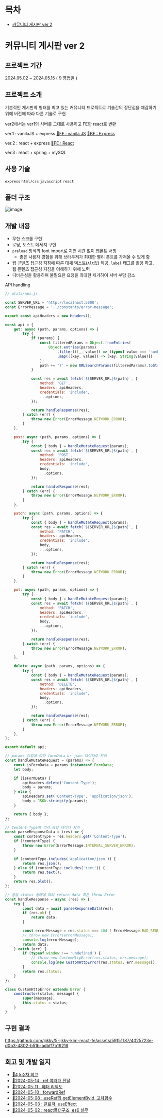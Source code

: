 # 목차
- [커뮤니티 게시판 ver 2](#커뮤니티-게시판-ver-2)

# 커뮤니티 게시판 ver 2

## 프로젝트 기간

2024.05.02 ~ 2024.05.15 ( 9 영업일 )

## **프로젝트 소개**

기본적인 게시판의 형태를 띄고 있는 커뮤니티 프로젝트로 기술간의 장단점을 체감하기 위해 버전에 따라 다른 기술로 구현

ver2에서는 ver1의 사버를 그대로 사용하고 FE만 react로 변환

ver.1 : vanilaJS + express
[🔗FE : vanila JS](https://github.com/jjikky/5-jikky-kim-vanila-fe)   [🔗BE : Express](https://github.com/jjikky/5-jikky-kim-express-be)

ver.2 : react + express
[🔗FE : React](https://github.com/jjikky/5-jikky-kim-react-fe) 

ver.3 : react + spring + mySQL


## 사용 기술

`express` `html/css` `javascript` `react` 

## 폴더 구조
![image](https://github.com/jjikky/5-jikky-kim-react-fe/assets/59151187/1cd8e68d-9e5a-4504-a254-d2cfb7987fe0)


## 개발 내용

- 무한 스크롤 구현
- 로딩, 토스트 메세지 구현
- `preload` 방식의 font import로 지연 시간 없이 웹폰트 서빙
    - 좋은 사용자 경험을 위해 브라우저가 최대한 빨리 폰트를 가져올 수 있게 함
- 웹 콘텐츠 접근성 지침에 따른 대체 텍스트(`Alt`값) 제공, `label` 태그를 활용 하고, 웹 콘텐츠 접근성 지침을 이해하기 위해 노력
- 디바운싱을 활용하여 불필요한 요청을 최대한 제거하여 서버 부담 감소

API handling

```javascript
// utils/api.js

const SERVER_URL = 'http://localhost:5000';
const ErrorMessage = '../constants/error-message';

export const apiHeaders = new Headers();

const api = {
    get: async (path, params, options) => {
        try {
            if (params) {
                const filteredParams = Object.fromEntries(
                    Object.entries(params)
                        .filter(([_, value]) => (typeof value === 'number' && !isNaN(value)) || value !== undefined)
                        .map(([key, value]) => [key, String(value)])
                );
                path += '?' + new URLSearchParams(filteredParams).toString();
            }

            const res = await fetch(`${SERVER_URL}${path}`, {
                method: 'GET',
                headers: apiHeaders,
                credentials: 'include',
                ...options,
            });

            return handleResponse(res);
        } catch (err) {
            throw new Error(ErrorMessage.NETWORK_ERROR);
        }
    },

    post: async (path, params, options) => {
        try {
            const { body } = handleMutateRequest(params);
            const res = await fetch(`${SERVER_URL}${path}`, {
                method: 'POST',
                headers: apiHeaders,
                credentials: 'include',
                body,
                ...options,
            });

            return handleResponse(res);
        } catch (err) {
            throw new Error(ErrorMessage.NETWORK_ERROR);
        }
    },

    patch: async (path, params, options) => {
        try {
            const { body } = handleMutateRequest(params);
            const res = await fetch(`${SERVER_URL}${path}`, {
                method: 'PATCH',
                headers: apiHeaders,
                credentials: 'include',
                body,
                ...options,
            });

            return handleResponse(res);
        } catch (err) {
            throw new Error(ErrorMessage.NETWORK_ERROR);
        }
    },

    put: async (path, params, options) => {
        try {
            const { body } = handleMutateRequest(params);
            const res = await fetch(`${SERVER_URL}${path}`, {
                method: 'PATCH',
                headers: apiHeaders,
                credentials: 'include',
                body,
                ...options,
            });

            return handleResponse(res);
        } catch (err) {
            throw new Error(ErrorMessage.NETWORK_ERROR);
        }
    },

    delete: async (path, params, options) => {
        try {
            const { body } = handleMutateRequest(params);
            const res = await fetch(`${SERVER_URL}${path}`, {
                method: 'DELETE',
                headers: apiHeaders,
                credentials: 'include',
                body,
                ...options,
            });

            return handleResponse(res);
        } catch (err) {
            throw new Error(ErrorMessage.NETWORK_ERROR);
        }
    },
};

export default api;

// params 타입에 따라 formData or json 데이터로 처리
const handleMutateRequest = (params) => {
    const isFormData = params instanceof FormData;
    let body;

    if (isFormData) {
        apiHeaders.delete('Content-Type');
        body = params;
    } else {
        apiHeaders.set('Content-Type', 'application/json');
        body = JSON.stringify(params);
    }

    return { body };
};

// Content-Type에 따라 응답 데이터 처리
const parseResponseData = (res) => {
    const contentType = res.headers.get('Content-Type');
    if (!contentType) {
        throw new Error(ErrorMessage.INTERNAL_SERVER_ERROR);
    }

    if (contentType.includes('application/json')) {
        return res.json();
    } else if (contentType.includes('text')) {
        return res.text();
    }
    return res.blob();
};

// 응답 status 상태에 따라 return data 혹은 throw Error
const handleResponse = async (res) => {
    try {
        const data = await parseResponseData(res);
        if (res.ok) {
            return data;
        }

        const errorMessage = res.status === 404 ? ErrorMessage.BAD_REQUEST : await data;
        // throw new Error(errorMessage);
        console.log(errorMessage);
        return data;
    } catch (err) {
        if (typeof window !== 'undefined') {
            // throw new CustomHttpError(res.status, err.message);
            console.log(new CustomHttpError(res.status, err.message));
        }
        return res.status;
    }
};

class CustomHttpError extends Error {
    constructor(status, message) {
        super(message);
        this.status = status;
    }
}
```


## 구현 결과

https://github.com/jjikky/5-jikky-kim-react-fe/assets/59151187/4025723e-d0b3-4802-b51b-adbff7b19216

## 회고 및 개발 일지
- [🔗4,5주차 회고](https://velog.io/@jikky/%EC%B9%B4%EC%B9%B4%EC%98%A4-%ED%81%B4%EB%9D%BC%EC%9A%B0%EB%93%9C-%EC%8A%A4%EC%BF%A8-45%EC%A3%BC%EC%B0%A8-%ED%9A%8C%EA%B3%A0)
- [🔗2024-05-14 : ref 여러개 전달](https://github.com/jjikky/jikky-til/blob/main/May/2024-05-14.md)
- [🔗2024-05-11 : 헤더 리팩토](https://github.com/jjikky/jikky-til/blob/main/May/2024-05-11.md)
- [🔗2024-05-10 : forwardRef](https://github.com/jjikky/jikky-til/blob/main/May/2024-05-10.md)
- [🔗2024-05-08 : useRef와 getElementById, 고차함수](https://github.com/jjikky/jikky-til/blob/main/May/2024-05-08.md)
- [🔗2024-05-03 : 클로저, useEffect](https://github.com/jjikky/jikky-til/blob/main/May/2024-05-03.md)
- [🔗2024-05-02 : react폴더구조, es6 실무](https://github.com/jjikky/jikky-til/blob/main/May/2024-05-02.md)

